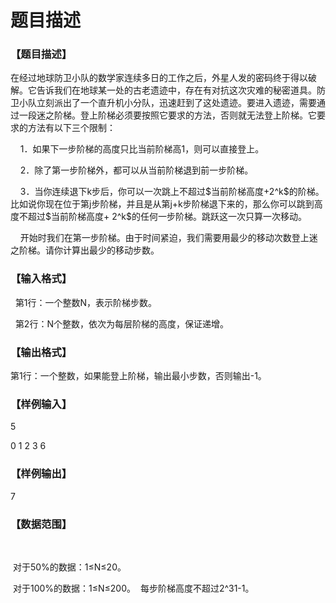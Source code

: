 # 题目描述


<h3>
【题目描述】
</h3>
<p>
在经过地球防卫小队的数学家连续多日的工作之后，外星人发的密码终于得以破解。它告诉我们在地球某一处的古老遗迹中，存在有对抗这次灾难的秘密道具。防卫小队立刻派出了一个直升机小分队，迅速赶到了这处遗迹。要进入遗迹，需要通过一段迷之阶梯。登上阶梯必须要按照它要求的方法，否则就无法登上阶梯。它要求的方法有以下三个限制：
</p>
<p>
    1．如果下一步阶梯的高度只比当前阶梯高1，则可以直接登上。
</p>
<p>
    2．除了第一步阶梯外，都可以从当前阶梯退到前一步阶梯。
</p>
<p>
    3．当你连续退下k步后，你可以一次跳上不超过$当前阶梯高度+2^k$的阶梯。比如说你现在位于第j步阶梯，并且是从第j+k步阶梯退下来的，那么你可以跳到高度不超过$当前阶梯高度+ 2^k$的任何一步阶梯。跳跃这一次只算一次移动。
</p>
    开始时我们在第一步阶梯。由于时间紧迫，我们需要用最少的移动次数登上迷之阶梯。请你计算出最少的移动步数。
<h3>
【输入格式】
</h3>
<p>
  第1行：一个整数N，表示阶梯步数。
</p>
<p>
  第2行：N个整数，依次为每层阶梯的高度，保证递增。
</p>
<h3>
【输出格式】
</h3>
<p>
第1行：一个整数，如果能登上阶梯，输出最小步数，否则输出-1。
</p>
<h3>
【样例输入】
</h3>
<p>
5
</p>
<p>
0 1 2 3 6
</p>
<h3>
【样例输出】
</h3>
<p>
7
</p>
<h3>
【数据范围】
</h3>
<p>
<br/>
</p>
 对于50%的数据：1≤N≤20。 
<p>
 对于100%的数据：1≤N≤200。  每步阶梯高度不超过2^31-1。
</p>
